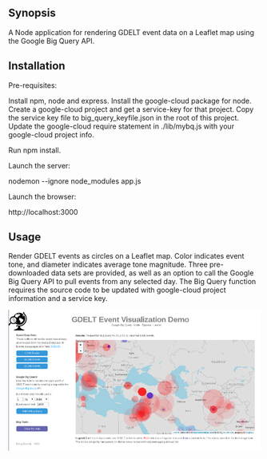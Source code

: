 ## Synopsis

A Node application for rendering GDELT event data on a Leaflet map using the Google Big Query API. 

## Installation

Pre-requisites:

Install npm, node and express.
Install the google-cloud package for node.
Create a google-cloud project and get a service-key for that project.
Copy the service key file to big_query_keyfile.json in the root of this project.
Update the google-cloud require statement in ./lib/mybq.js with your google-cloud project info.

Run npm install.

Launch the server:

nodemon --ignore node_modules app.js

Launch the browser:

http://localhost:3000

## Usage

Render GDELT events as circles on a Leaflet map.  Color indicates event tone, and diameter indicates average tone magnitude.
Three pre-downloaded data sets are provided, as well as an option to call the Google Big Query API to pull events from any selected day. The Big Query function requires the source code to be updated with google-cloud project information and a service key.

![Application screen shot.](./gevd_screenshot.png?raw=true)